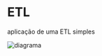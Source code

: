 # ETL
aplicação de uma ETL simples


![diagrama](https://user-images.githubusercontent.com/55715139/134784609-bc124cd6-d4cb-4225-9aa4-099277668395.jpg)
